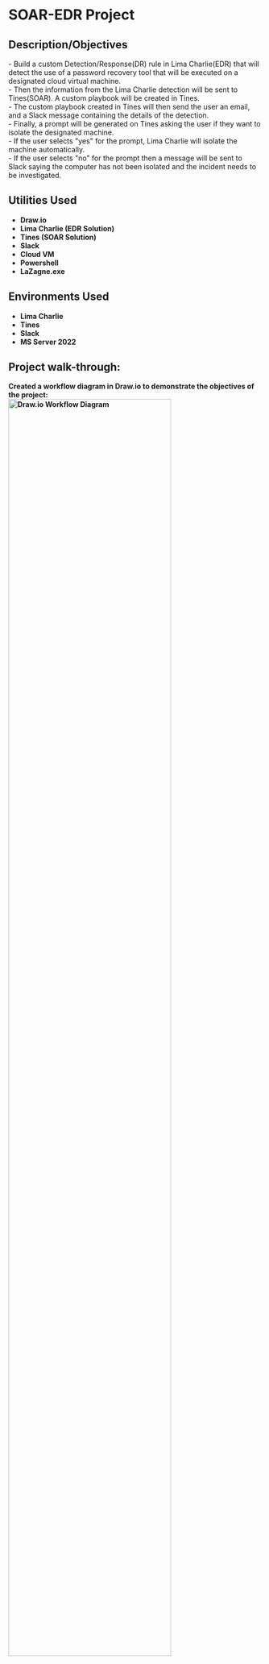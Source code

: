 <h1>SOAR-EDR Project</h1>

<h2>Description/Objectives</h2>
- Build a custom Detection/Response(DR) rule in Lima Charlie(EDR) that will detect the use of a password recovery tool that will be executed on a designated cloud virtual machine.
<br>
- Then the information from the Lima Charlie detection will be sent to Tines(SOAR). A custom playbook will be created in Tines.
<br>
- The custom playbook created in Tines will then send the user an email, and a Slack message containing the details of the detection.
<br>
- Finally, a prompt will be generated on Tines asking the user if they want to isolate the designated machine.
<br>
- If the user selects "yes" for the prompt, Lima Charlie will isolate the machine automatically. 
<br>
- If the user selects "no" for the prompt then a message will be sent to Slack saying the computer has not been isolated and the incident needs to be investigated.  

<h2>Utilities Used</h2>

- <b>Draw.io</b>
- <b>Lima Charlie (EDR Solution)</b>
- <b>Tines (SOAR Solution)</b>
- <b>Slack</b>
- <b>Cloud VM</b>
- <b>Powershell</b>
- <b>LaZagne.exe<b>

<h2>Environments Used </h2>

- <b>Lima Charlie</b>
- <b>Tines</b>
- <b>Slack</b>
- <b>MS Server 2022</b>

<h2>Project walk-through:</h2>

<p align="left">
Created a workflow diagram in Draw.io to demonstrate the objectives of the project: <br/>
<img src="https://imgur.com/TLMH96Z.png" height="80%" width="80%" alt="Draw.io Workflow Diagram"/>
<br />
<br />
<br />
Installed the Lima Charlie agent on the cloud VM and the VM is displayed as an end node in the Lima Charlie sensors list.
<br>
<img src="https://imgur.com/9z2AxHv.png" height="80%" width="80%" alt="Lima Charlie Agent Install"/>
<br />
<br />
<br />
Created a Detection/Response(DR) rule within Lima Charlie to detect when the password recovery tool is run on the virtual machine.
<br>
<img src="https://imgur.com/usPq9dg.png" height="80%" width="80%" alt="Detection Response Rule"/>
<br />
<br />
<br />
Made a Slack alert channel. This will eventually be connected to the Tines playbook.
<img src="https://imgur.com/hcZJbj3.png" height="80%" width="80%" alt="Slack Alert Channel"/>
<br />
<br />
<br />
Created the Tines Playbook to have automation take place.
  - Connected the Tines Playbook to Lima Charlie through the webhook.
  <br />
  - Add actions to the webhook for sending a message to Slack and sending the user an email.
  <br />
  - Add "yes" and "no" triggers to the user prompt of deciding to isolate the machine.
  <br />
  - Add a Slack message action to the "no" trigger. This will send a message to Slack urging the user to investigate the incident if the client is not isolated.
  <br />
  - Add two Lima Charlie sensors to the "yes" trigger. This will isolate the machine, get its isolation status, and send all of this information to a message in Slack.
  <br />
<img src="https://imgur.com/3XXoPYc.png" height="80%" width="80%" alt="Tines Playbook Creation"/>
<br />
<br />
<br /> 
After the Tines playbook creation, the password recovery tool (LaZagne.exe) is run on the Windows Server VM. This executable is trying to recover passwords on the system. 
For the sake of security, the content of this executable was not displayed. 
<img src="https://imgur.com/Y68WYRI.png" height="80%" width="80%" alt="LaZagne.exe is ran on VM"/>
<br />
<br />
<br />

Lima Charlie detects the executable being run on the virtual machine. 
<img src="https://imgur.com/Feyx9cH.png" height="80%" width="80%" alt="Lima Charlie detects the executable"/>
<br />
<br />
<br />
Lima Charlie then sends that information over to Tines, and the webhook receives this information. 
<img src="https://imgur.com/HCFuYUm.png" height="80%" width="80%" alt="Tines gets the information on the detection"/>
<br />
<br />
<br />
Tines then forwards a message about the detection to the Slack alert channel that was created earlier.
<br />
An email about this detection was also sent to my personal email but I chose not to include this for personal reasons. 
<br>
<img src="https://imgur.com/qwZTSZv.png" height="80%" width="80%" alt="Tines gets the information on the detection"/>
<br />
<br />
<br />
Then go to the user prompt and hit the "arrow" icon. This will take the user to the detection and information about it.
<br />
From there, the user can select "yes" or "no" to isolate the machine. Once a choice is selected, the user has to hit the submit button and close the tab.
<br />
<img src="https://imgur.com/AIiN2oM.png" height="80%" width="80%" alt="Tines gets the information on the detection"/>
<br />
<br />
<br />
If the user selects "yes", Lima Charlie will isolate the machine from the network.
<br />
A message will be sent to Slack saying the machine has been isolated.
<br />
The VM will then be isolated from the network and all connections including RDP will be unavailable.
<img src="https://imgur.com/HiHbKZk.png" height="80%" width="80%" alt="Lima Charlie isolates the machine"/>
<br />
<img src="https://imgur.com/YA11HNM.png" height="80%" width="80%" alt="Isolation Message to Slack"/>
<br />
<img src="https://imgur.com/50vhcNX.png" height="80%" width="80%" alt="RDP Breaks"/>
<br />
<br />
<br />
<br />
<br />
If the user selects "no" a message will be sent to Slack urging the user to investigate the incident if the client is not isolated.
<br>
<img src="https://imgur.com/E28jYFQ.png" height="80%" width="80%" alt="Selecting NO Slack Message"/>
